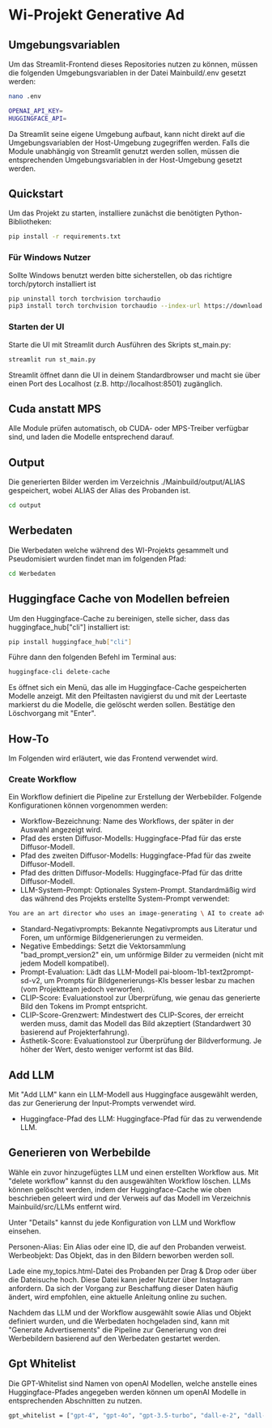 # Wi-Projekt Generative Ad

## Umgebungsvariablen
Um das Streamlit-Frontend dieses Repositories nutzen zu können, müssen die folgenden Umgebungsvariablen in der Datei Mainbuild/.env gesetzt werden:
```bash
nano .env
```

```bash
OPENAI_API_KEY=
HUGGINGFACE_API=
```
Da Streamlit seine eigene Umgebung aufbaut, kann nicht direkt auf die Umgebungsvariablen der Host-Umgebung zugegriffen werden. Falls die Module unabhängig von Streamlit genutzt werden sollen, müssen die entsprechenden Umgebungsvariablen in der Host-Umgebung gesetzt werden.

## Quickstart
Um das Projekt zu starten, installiere zunächst die benötigten Python-Bibliotheken:

```bash
pip install -r requirements.txt
```

### Für Windows Nutzer
Sollte Windows benutzt werden bitte sicherstellen, ob das richtigre torch/pytorch installiert ist
```bash
pip uninstall torch torchvision torchaudio
pip3 install torch torchvision torchaudio --index-url https://download.pytorch.org/whl/cu124
```
### Starten der UI

Starte die UI mit Streamlit durch Ausführen des Skripts st_main.py:

```bash
streamlit run st_main.py
```
Streamlit öffnet dann die UI in deinem Standardbrowser und macht sie über einen Port des Localhost (z.B. http://localhost:8501) zugänglich.

## Cuda anstatt MPS

Alle Module prüfen automatisch, ob CUDA- oder MPS-Treiber verfügbar sind, und laden die Modelle entsprechend darauf.

## Output

Die generierten Bilder werden im Verzeichnis ./Mainbuild/output/ALIAS gespeichert, wobei ALIAS der Alias des Probanden ist.
```bash
cd output
```

## Werbedaten

Die Werbedaten welche während des WI-Projekts gesammelt und Pseudomisiert wurden findet man im folgenden Pfad:
```bash
cd Werbedaten
```


## Huggingface Cache von Modellen befreien

Um den Huggingface-Cache zu bereinigen, stelle sicher, dass das huggingface_hub["cli"] installiert ist:


```bash 
pip install huggingface_hub["cli"]
```
Führe dann den folgenden Befehl im Terminal aus:

```bash
huggingface-cli delete-cache
```
Es öffnet sich ein Menü, das alle im Huggingface-Cache gespeicherten Modelle anzeigt. Mit den Pfeiltasten navigierst du und mit der Leertaste markierst du die Modelle, die gelöscht werden sollen. Bestätige den Löschvorgang mit "Enter".

## How-To
Im Folgenden wird erläutert, wie das Frontend verwendet wird.

### Create Workflow
Ein Workflow definiert die Pipeline zur Erstellung der Werbebilder. Folgende Konfigurationen können vorgenommen werden:

- Workflow-Bezeichnung: Name des Workflows, der später in der Auswahl angezeigt wird.
- Pfad des ersten Diffusor-Modells: Huggingface-Pfad für das erste Diffusor-Modell.
- Pfad des zweiten Diffusor-Modells: Huggingface-Pfad für das zweite Diffusor-Modell.
- Pfad des dritten Diffusor-Modells: Huggingface-Pfad für das dritte Diffusor-Modell.
- LLM-System-Prompt: Optionales System-Prompt. Standardmäßig wird das während des Projekts erstellte System-Prompt verwendet:
```bash
You are an art director who uses an image-generating \ AI to create advertisment images for a specific product. In order for the AI to generate good images,          you use the following pattern: An image, with no people, of [product] [adjective] [subject] [doing action], [creative lighting style], detailed, realistic, trending on artstation, in style of [advertisment image style]
```
- Standard-Negativprompts: Bekannte Negativprompts aus Literatur und Foren, um unförmige Bildgenerierungen zu vermeiden.
- Negative Embeddings: Setzt die Vektorsammlung "bad_prompt_version2" ein, um unförmige Bilder zu vermeiden (nicht mit jedem Modell kompatibel).
- Prompt-Evaluation: Lädt das LLM-Modell pai-bloom-1b1-text2prompt-sd-v2, um Prompts für Bildgenerierungs-KIs besser lesbar zu machen (vom Projektteam jedoch verworfen).
- CLIP-Score: Evaluationstool zur Überprüfung, wie genau das generierte Bild den Tokens im Prompt entspricht.
- CLIP-Score-Grenzwert: Mindestwert des CLIP-Scores, der erreicht werden muss, damit das Modell das Bild akzeptiert (Standardwert 30 basierend auf Projekterfahrung).
- Ästhetik-Score: Evaluationstool zur Überprüfung der Bildverformung. Je höher der Wert, desto weniger verformt ist das Bild.

## Add LLM

Mit "Add LLM" kann ein LLM-Modell aus Huggingface ausgewählt werden, das zur Generierung der Input-Prompts verwendet wird.

- Huggingface-Pfad des LLM: Huggingface-Pfad für das zu verwendende LLM.

## Generieren von Werbebilde

Wähle ein zuvor hinzugefügtes LLM und einen erstellten Workflow aus. Mit "delete workflow" kannst du den ausgewählten Workflow löschen. LLMs können gelöscht werden, indem der Huggingface-Cache wie oben beschrieben geleert wird und der Verweis auf das Modell im Verzeichnis Mainbuild/src/LLMs entfernt wird.

Unter "Details" kannst du jede Konfiguration von LLM und Workflow einsehen.

Personen-Alias: Ein Alias oder eine ID, die auf den Probanden verweist.
Werbeobjekt: Das Objekt, das in den Bildern beworben werden soll.

Lade eine my_topics.html-Datei des Probanden per Drag & Drop oder über die Dateisuche hoch. Diese Datei kann jeder Nutzer über Instagram anfordern. Da sich der Vorgang zur Beschaffung dieser Daten häufig ändert, wird empfohlen, eine aktuelle Anleitung online zu suchen.

Nachdem das LLM und der Workflow ausgewählt sowie Alias und Objekt definiert wurden, und die Werbedaten hochgeladen sind, kann mit "Generate Advertisements" die Pipeline zur Generierung von drei Werbebildern basierend auf den Werbedaten gestartet werden.

## Gpt Whitelist
Die GPT-Whitelist sind Namen von openAI Modellen, welche anstelle eines Huggingface-Pfades angegeben werden können um openAI Modelle in entsprechenden Abschnitten zu nutzen.

```bash
gpt_whitelist = ["gpt-4", "gpt-4o", "gpt-3.5-turbo", "dall-e-2", "dall-e-3"]
```
